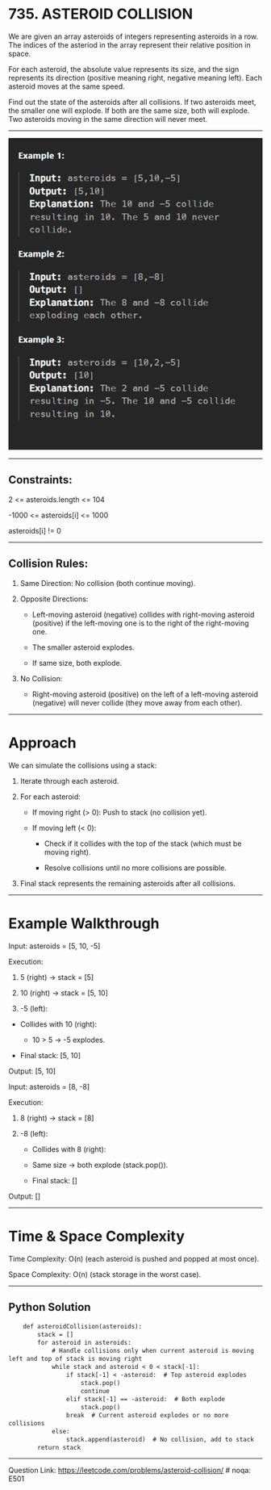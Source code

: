 # 735.   ASTEROID COLLISION

We are given an array asteroids of integers representing asteroids in a row. The indices of the asteriod in the array represent their relative position in space.

For each asteroid, the absolute value represents its size, and the sign represents its direction (positive meaning right, negative meaning left). Each asteroid moves at the same speed.

Find out the state of the asteroids after all collisions. If two asteroids meet, the smaller one will explode. If both are the same size, both will explode. Two asteroids moving in the same direction will never meet.

---------------------------------------------

![alt text](image.png)

---------------------------------------------

## Constraints:

2 <= asteroids.length <= 104

-1000 <= asteroids[i] <= 1000

asteroids[i] != 0

---------------------------------------------

## Collision Rules:

1. Same Direction: No collision (both continue moving).

2. Opposite Directions:

      - Left-moving asteroid (negative) collides with right-moving asteroid (positive) if the left-moving one is to the right of the right-moving one.

      - The smaller asteroid explodes.

      - If same size, both explode.

3. No Collision:

     - Right-moving asteroid (positive) on the left of a left-moving asteroid (negative) will never collide (they move away from each other).

---------------------------------------------

# Approach

We can simulate the collisions using a stack:

1. Iterate through each asteroid.

2. For each asteroid:

    - If moving right (> 0): Push to stack (no collision yet).

    - If moving left (< 0):

        - Check if it collides with the top of the stack (which must be moving right).

        - Resolve collisions until no more collisions are possible.

3. Final stack represents the remaining asteroids after all collisions.

---------------------------------------------

# Example Walkthrough

Input: asteroids = [5, 10, -5]

Execution:

1. 5 (right) → stack = [5]

2. 10 (right) → stack = [5, 10]

3. -5 (left):

  - Collides with 10 (right):

    - 10 > 5 → -5 explodes.

  - Final stack: [5, 10]

  Output: [5, 10]

Input: asteroids = [8, -8]

Execution:

1. 8 (right) → stack = [8]

2. -8 (left):

   - Collides with 8 (right):

    - Same size → both explode (stack.pop()).

   - Final stack: []

Output: []

---------------------------------------------

# Time & Space Complexity

Time Complexity: O(n) (each asteroid is pushed and popped at most once).

Space Complexity: O(n) (stack storage in the worst case).

---------------------------------------------

## Python Solution 

        def asteroidCollision(asteroids):
            stack = []
            for asteroid in asteroids:
                # Handle collisions only when current asteroid is moving left and top of stack is moving right
                while stack and asteroid < 0 < stack[-1]:
                    if stack[-1] < -asteroid:  # Top asteroid explodes
                        stack.pop()
                        continue
                    elif stack[-1] == -asteroid:  # Both explode
                        stack.pop()
                    break  # Current asteroid explodes or no more collisions
                else:
                    stack.append(asteroid)  # No collision, add to stack
            return stack

----------------------------------------------

Question Link: https://leetcode.com/problems/asteroid-collision/  # noqa: E501
